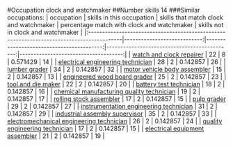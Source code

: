 #Occupation clock and watchmaker
##Number skills 14
###Similar occupations:
| occupation                                                                                |   skills in this occupation |   skills that match clock and watchmaker |   percentage match with clock and watchmaker |   skills not in clock and watchmaker |
|:------------------------------------------------------------------------------------------|----------------------------:|-----------------------------------------:|---------------------------------------------:|-------------------------------------:|
| [watch and clock repairer](watch_and_clock_repairer.md)                                   |                          22 |                                        8 |                                     0.571429 |                                   14 |
| [electrical engineering technician](electrical_engineering_technician.md)                 |                          28 |                                        2 |                                     0.142857 |                                   26 |
| [lumber grader](lumber_grader.md)                                                         |                          34 |                                        2 |                                     0.142857 |                                   32 |
| [motor vehicle body assembler](motor_vehicle_body_assembler.md)                           |                          15 |                                        2 |                                     0.142857 |                                   13 |
| [engineered wood board grader](engineered_wood_board_grader.md)                           |                          25 |                                        2 |                                     0.142857 |                                   23 |
| [tool and die maker](tool_and_die_maker.md)                                               |                          22 |                                        2 |                                     0.142857 |                                   20 |
| [battery test technician](battery_test_technician.md)                                     |                          18 |                                        2 |                                     0.142857 |                                   16 |
| [chemical manufacturing quality technician](chemical_manufacturing_quality_technician.md) |                          19 |                                        2 |                                     0.142857 |                                   17 |
| [rolling stock assembler](rolling_stock_assembler.md)                                     |                          17 |                                        2 |                                     0.142857 |                                   15 |
| [pulp grader](pulp_grader.md)                                                             |                          29 |                                        2 |                                     0.142857 |                                   27 |
| [instrumentation engineering technician](instrumentation_engineering_technician.md)       |                          31 |                                        2 |                                     0.142857 |                                   29 |
| [industrial assembly supervisor](industrial_assembly_supervisor.md)                       |                          35 |                                        2 |                                     0.142857 |                                   33 |
| [electromechanical engineering technician](electromechanical_engineering_technician.md)   |                          26 |                                        2 |                                     0.142857 |                                   24 |
| [quality engineering technician](quality_engineering_technician.md)                       |                          17 |                                        2 |                                     0.142857 |                                   15 |
| [electrical equipment assembler](electrical_equipment_assembler.md)                       |                          21 |                                        2 |                                     0.142857 |                                   19 |
